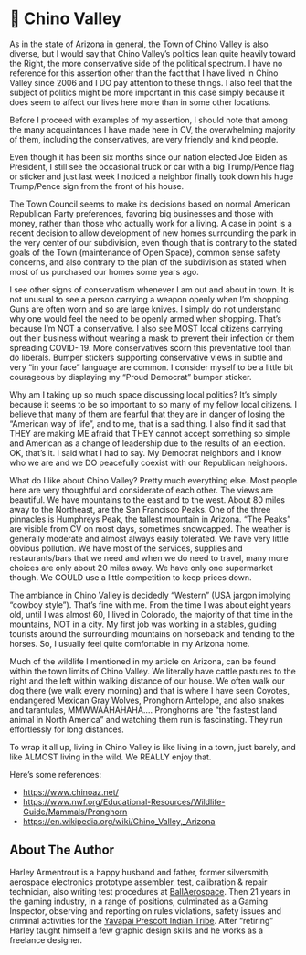 # 🏡 Chino Valley

As in the state of Arizona in general, the Town of Chino Valley is also diverse,
but I would say that Chino Valley’s politics lean quite heavily toward the
Right, the more conservative side of the political spectrum. I have no reference
for this assertion other than the fact that I have lived in Chino Valley since
2006 and I DO pay attention to these things. I also feel that the subject of
politics might be more important in this case simply because it does seem to
affect our lives here more than in some other locations.

Before I proceed with examples of my assertion, I should note that among the
many acquaintances I have made here in CV, the overwhelming majority of them,
including the conservatives, are very friendly and kind people.

Even though it has been six months since our nation elected Joe Biden as
President, I still see the occasional truck or car with a big Trump/Pence flag
or sticker and just last week I noticed a neighbor finally took down his huge
Trump/Pence sign from the front of his house.

The Town Council seems to make its decisions based on normal American Republican
Party preferences, favoring big businesses and those with money, rather than
those who actually work for a living. A case in point is a recent decision to
allow development of new homes surrounding the park in the very center of our
subdivision, even though that is contrary to the stated goals of the Town
(maintenance of Open Space), common sense safety concerns, and also contrary to
the plan of the subdivision as stated when most of us purchased our homes some
years ago.

I see other signs of conservatism whenever I am out and about in town. It is not
unusual to see a person carrying a weapon openly when I’m shopping. Guns are
often worn and so are large knives. I simply do not understand why one would
feel the need to be openly armed when shopping. That’s because I’m NOT a
conservative. I also see MOST local citizens carrying out their business without
wearing a mask to prevent their infection or them spreading COVID- 19. More
conservatives scorn this preventative tool than do liberals. Bumper stickers
supporting conservative views in subtle and very “in your face” language are
common. I consider myself to be a little bit courageous by displaying my “Proud
Democrat” bumper sticker.

Why am I taking up so much space discussing local politics? It’s simply because
it seems to be so important to so many of my fellow local citizens. I believe
that many of them are fearful that they are in danger of losing the “American
way of life”, and to me, that is a sad thing. I also find it sad that THEY are
making ME afraid that THEY cannot accept something so simple and American as a
change of leadership due to the results of an election. OK, that’s it. I said
what I had to say. My Democrat neighbors and I know who we are and we DO
peacefully coexist with our Republican neighbors.

What do I like about Chino Valley? Pretty much everything else. Most people here
are very thoughtful and considerate of each other. The views are beautiful. We
have mountains to the east and to the west. About 80 miles away to the
Northeast, are the San Francisco Peaks. One of the three pinnacles is Humphreys
Peak, the tallest mountain in Arizona. “The Peaks” are visible from CV on most
days, sometimes snowcapped. The weather is generally moderate and almost always
easily tolerated. We have very little obvious pollution. We have most of the
services, supplies and restaurants/bars that we need and when we do need to
travel, many more choices are only about 20 miles away. We have only one
supermarket though. We COULD use a little competition to keep prices down.

The ambiance in Chino Valley is decidedly “Western” (USA jargon implying “cowboy
style”). That’s fine with me. From the time I was about eight years old, until I
was almost 60, I lived in Colorado, the majority of that time in the mountains,
NOT in a city. My first job was working in a stables, guiding tourists around
the surrounding mountains on horseback and tending to the horses. So, I usually
feel quite comfortable in my Arizona home.

Much of the wildlife I mentioned in my article on Arizona, can be found within
the town limits of Chino Valley. We literally have cattle pastures to the right
and the left within walking distance of our house. We often walk our dog there
(we walk every morning) and that is where I have seen Coyotes, endangered
Mexican Gray Wolves, Pronghorn Antelope, and also snakes and tarantulas,
MMWWAAHAHAHA.… Pronghorns are “the fastest land animal in North America” and
watching them run is fascinating. They run effortlessly for long distances.

To wrap it all up, living in Chino Valley is like living in a town, just barely,
and like ALMOST living in the wild. We REALLY enjoy that.

Here’s some references:

- <https://www.chinoaz.net/>
- <https://www.nwf.org/Educational-Resources/Wildlife-Guide/Mammals/Pronghorn>
- <https://en.wikipedia.org/wiki/Chino_Valley,_Arizona>

## About The Author

Harley Armentrout is a happy husband and father, former silversmith, aerospace
electronics prototype assembler, test, calibration & repair technician, also
writing test procedures at [BallAerospace](https://www.ball.com/aerospace). Then
21 years in the gaming industry, in a range of positions, culminated as a Gaming
Inspector, observing and reporting on rules violations, safety issues and
criminal activities for the
[Yavapai Prescott Indian Tribe](https://buckyscasino.com/). After “retiring”
Harley taught himself a few graphic design skills and he works as a freelance
designer.

